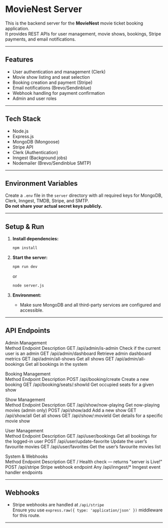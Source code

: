 # MovieNest Server

This is the backend server for the **MovieNest** movie ticket booking application.  
It provides REST APIs for user management, movie shows, bookings, Stripe payments, and email notifications.

---

## Features

- User authentication and management (Clerk)
- Movie show listing and seat selection
- Booking creation and payment (Stripe)
- Email notifications (Brevo/Sendinblue)
- Webhook handling for payment confirmation
- Admin and user roles

---

## Tech Stack

- Node.js
- Express.js
- MongoDB (Mongoose)
- Stripe API
- Clerk (Authentication)
- Inngest (Background jobs)
- Nodemailer (Brevo/Sendinblue SMTP)

---

## Environment Variables

Create a `.env` file in the `server` directory with all required keys for MongoDB, Clerk, Inngest, TMDB, Stripe, and SMTP.  
**Do not share your actual secret keys publicly.**

---

## Setup & Run

1. **Install dependencies:**
   ```bash
   npm install
   ```

2. **Start the server:**
   ```bash
   npm run dev
   ```
   or
   ```bash
   node server.js
   ```

3. **Environment:**
   - Make sure MongoDB and all third-party services are configured and accessible.

---

## API Endpoints
Admin Management		
Method	Endpoint	Description
GET	/api/admin/is-admin	Check if the current user is an admin
GET	/api/admin/dashboard	Retrieve admin dashboard metrics
GET	/api/admin/all-shows	Get all shows
GET	/api/admin/all-bookings	Get all bookings in the system
		
Booking Management		
Method	Endpoint	Description
POST	/api/booking/create	Create a new booking
GET	/api/booking/seats/:showId	Get occupied seats for a given show
		
Show Management		
Method	Endpoint	Description
GET	/api/show/now-playing	Get now-playing movies (admin only)
POST	/api/show/add	Add a new show
GET	/api/show/all	Get all shows
GET	/api/show/:movieId	Get details for a specific movie show
		
User Management		
Method	Endpoint	Description
GET	/api/user/bookings	Get all bookings for the logged-in user
POST	/api/user/update-favorite	Update the user’s favourite movies
GET	/api/user/favorites	Get the user’s favourite movies list
		
System & Webhooks		
Method	Endpoint	Description
GET	/	Health check — returns "server is Live!"
POST	/api/stripe	Stripe webhook endpoint
Any	/api/inngest/*	Inngest event handler endpoints
		



---

## Webhooks

- Stripe webhooks are handled at `/api/stripe`  
  Ensure you use `express.raw({ type: 'application/json' })` middleware for this route.

---


